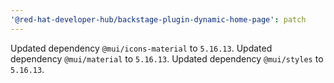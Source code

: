 ```yaml
---
'@red-hat-developer-hub/backstage-plugin-dynamic-home-page': patch
---
```


Updated dependency `@mui/icons-material` to `5.16.13`.
Updated dependency `@mui/material` to `5.16.13`.
Updated dependency `@mui/styles` to `5.16.13`.
